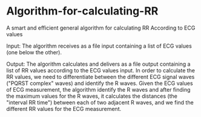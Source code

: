 # Algorithm-for-calculating-RR
A smart and efficient general algorithm for calculating RR
According to ECG values

Input: The algorithm receives as a file input containing a list of ECG values (one below the other).

Output: The algorithm calculates and delivers as a file output containing a list of RR values according to the ECG values input.
In order to calculate the RR values, we need to differentiate between the different ECG signal waves ("PQRST complex" waves) and identify the R waves.
Given the ECG values of ECG measurement, the algorithm identify the R waves and after finding the maximum values for the R waves, it calculates the distances (the "interval RR time") between each of two adjacent R waves, and we find the different RR values for the ECG measurement.

